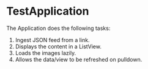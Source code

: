 # TestApplication

The Application does the following tasks:
1. Ingest JSON feed from a link.
2. Displays the content in a ListView.
3. Loads the images lazily.
4. Allows the data/view to be refreshed on pulldown.

